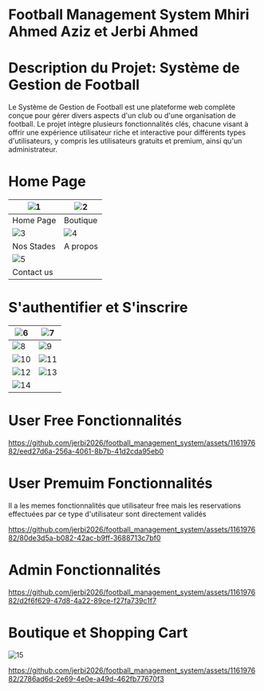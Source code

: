 # Football Management System  Mhiri Ahmed Aziz et Jerbi Ahmed

# Description du Projet: Système de Gestion de Football
Le Système de Gestion de Football est une plateforme web complète conçue pour gérer divers aspects d'un club ou d'une organisation de football. Le projet intègre plusieurs fonctionnalités clés, chacune visant à offrir une expérience utilisateur riche et interactive pour différents types d'utilisateurs, y compris les utilisateurs gratuits et premium, ainsi qu'un administrateur.

# Home Page 
| ![1](https://github.com/jerbi2026/football_management_system/assets/116197682/5b83b889-8041-445c-b46f-25fcf654e3b2) | ![2](https://github.com/jerbi2026/football_management_system/assets/116197682/8a8b62da-294c-4867-bad6-4a81daf95db2) |
|---|---|
| Home Page | Boutique |
| ![3](https://github.com/jerbi2026/football_management_system/assets/116197682/4147af3f-6432-4b3c-97fd-97439cd64607) | ![4](https://github.com/jerbi2026/football_management_system/assets/116197682/ae08172a-77c7-4aba-bf66-650b1cd92527) |
| Nos Stades | A propos|
| ![5](https://github.com/jerbi2026/football_management_system/assets/116197682/5d0040f0-e9ab-4fdc-bffc-b142c4f10f6a) |  |
| Contact us |  |

# S'authentifier et S'inscrire
| ![6](https://github.com/jerbi2026/football_management_system/assets/116197682/73646f96-442b-48db-bb55-2ebd32776f33) | ![7](https://github.com/jerbi2026/football_management_system/assets/116197682/da3c612d-d7a0-4bb8-b7a2-d4b61415bfe4) |
|---|---|
| ![8](https://github.com/jerbi2026/football_management_system/assets/116197682/2a9f5846-8246-442b-bdde-242aada63b8a) | ![9](https://github.com/jerbi2026/football_management_system/assets/116197682/5663dce5-6ebd-4a03-a06a-b1204d54c052) |
| ![10](https://github.com/jerbi2026/football_management_system/assets/116197682/de438816-d5f8-4935-b51d-941115414237) | ![11](https://github.com/jerbi2026/football_management_system/assets/116197682/21a51e72-c839-47fc-8bcd-24082a54b65d) |
| ![12](https://github.com/jerbi2026/football_management_system/assets/116197682/3bc04641-5158-4b88-943e-ea1c1dd64bbc) | ![13](https://github.com/jerbi2026/football_management_system/assets/116197682/cd49d0ce-f1d4-46b8-bef7-c6b7626fb9d2) |
| ![14](https://github.com/jerbi2026/football_management_system/assets/116197682/5efba11e-4d37-4b02-8042-760c743d4294) | |


# User Free Fonctionnalités 


https://github.com/jerbi2026/football_management_system/assets/116197682/eed27d6a-256a-4061-8b7b-41d2cda95eb0


# User Premuim Fonctionnalités 
Il a les memes fonctionnalités que utilisateur free mais les reservations effectuées par ce type d'utilisateur sont directement validés


https://github.com/jerbi2026/football_management_system/assets/116197682/80de3d5a-b082-42ac-b9ff-3688713c7bf0

# Admin Fonctionnalités


https://github.com/jerbi2026/football_management_system/assets/116197682/d2f6f629-47d8-4a22-89ce-f27fa739c1f7



# Boutique et Shopping Cart

![15](https://github.com/jerbi2026/football_management_system/assets/116197682/5b05f5eb-2a7e-4ba4-a87f-788d525d1782)

https://github.com/jerbi2026/football_management_system/assets/116197682/2786ad6d-2e69-4e0e-a49d-462fb77670f3






